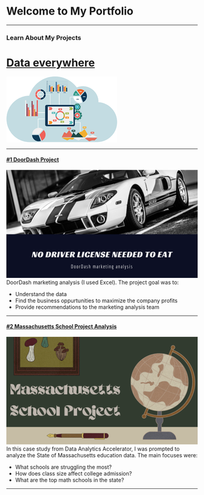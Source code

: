 # Welcome to My Portfolio

---

### Learn About My Projects

# [Data everywhere](/bank)
<img src="images/data.png?raw=true"/>


---

#### [#1 DoorDash Project](https://www.linkedin.com/pulse/doordash-marketing-analysis-elias-bou-faycal/)
[<img src="images/No Driver license needed to eat (1).png?raw=true"/>](https://www.linkedin.com/pulse/doordash-marketing-analysis-elias-bou-faycal/)
DoorDash marketing analysis (I used Excel). The project goal was to:
- Understand the data
- Find the business oppurtunities to maximize the company profits
- Provide recommendations to the marketing analysis team


---
#### [#2 Massachusetts School Project Analysis](https://www.linkedin.com/pulse/massachusetts-school-project-analysis-elias-bou-faycal/?trackingId=MpvbSY9zSrajIL80w2NSlA%3D%3D)
[<img src="images/Massachusetts School Project.png?raw=true"/>](https://www.linkedin.com/pulse/massachusetts-school-project-analysis-elias-bou-faycal/?trackingId=MpvbSY9zSrajIL80w2NSlA%3D%3D)
In this case study from Data Analytics Accelerator, I was prompted to analyze the State of Massachusetts education data. The main focuses were:
- What schools are struggling the most?
- How does class size affect college admission?
- What are the top math schools in the state? 

---






